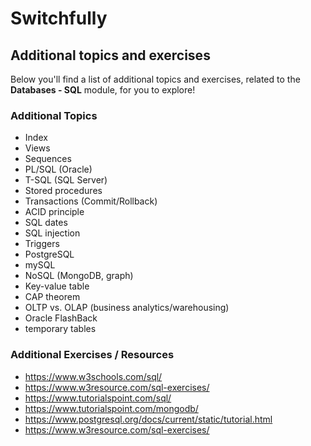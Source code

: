 # Switchfully

## Additional topics and exercises

Below you'll find a list of additional topics and exercises, related to the
**Databases - SQL** module, for you to explore!


### Additional Topics

- Index
- Views
- Sequences
- PL/SQL (Oracle)
- T-SQL (SQL Server)
- Stored procedures 
- Transactions (Commit/Rollback)
- ACID principle
- SQL dates 
- SQL injection
- Triggers
- PostgreSQL
- mySQL
- NoSQL (MongoDB, graph)
- Key-value table
- CAP theorem
- OLTP vs. OLAP (business analytics/warehousing)
- Oracle FlashBack 
- temporary tables 


### Additional Exercises / Resources

- https://www.w3schools.com/sql/
- https://www.w3resource.com/sql-exercises/
- https://www.tutorialspoint.com/sql/
- https://www.tutorialspoint.com/mongodb/
- https://www.postgresql.org/docs/current/static/tutorial.html
- https://www.w3resource.com/sql-exercises/


